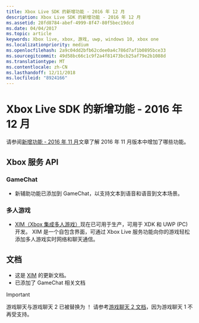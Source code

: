```yaml
---
title: Xbox Live SDK 的新增功能 - 2016 年 12 月
description: Xbox Live SDK 的新增功能 - 2016 年 12 月
ms.assetid: 28fd8784-abef-4999-8f47-80f5bec19dcd
ms.date: 04/04/2017
ms.topic: article
keywords: Xbox live, xbox, 游戏, uwp, windows 10, xbox one
ms.localizationpriority: medium
ms.openlocfilehash: 2a9c04dd2bfb62cdee0a4c786d7af1b0895bce33
ms.sourcegitcommit: 49d58bc66c1c9f2a4f81473bcb25af79e2b1088d
ms.translationtype: MT
ms.contentlocale: zh-CN
ms.lasthandoff: 12/11/2018
ms.locfileid: "8924166"
---
```

# <a name="whats-new-for-the-xbox-live-sdk---december-2016"></a>Xbox Live SDK 的新增功能 - 2016 年 12 月

请参阅[新增功能 - 2016 年 11 月](1611-whats-new.md)文章了解 2016 年 11 月版本中增加了哪些功能。

## <a name="xbox-services-api"></a>Xbox 服务 API

### <a name="gamechat"></a>GameChat

* 新辅助功能已添加到 GameChat，以支持文本到语音和语音到文本场景。

### <a name="multiplayer"></a>多人游戏

* [XIM（Xbox 集成多人游戏）](../multiplayer/xbox-integrated-multiplayer.md)现在已可用于生产，可用于 XDK 和 UWP (PC) 开发。  XIM 是一个自包含界面，可通过 Xbox Live 服务功能向你的游戏轻松添加多人游戏实时网络和聊天通信。

## <a name="documentation"></a>文档
* 这是 [XIM](../multiplayer/xbox-integrated-multiplayer.md) 的更新文档。
* 已添加了 GameChat 相关文档

> [!IMPORTANT]
> 游戏聊天与游戏聊天 2 已被替换为 ！ 请参考[游戏聊天 2 文档](../multiplayer/chat/game-chat-2-overview.md)，因为游戏聊天 1 不再受支持。